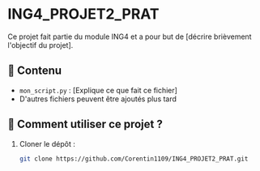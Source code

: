 # ING4_PROJET2_PRAT  

Ce projet fait partie du module ING4 et a pour but de [décrire brièvement l'objectif du projet].  

## 📌 Contenu  
- `mon_script.py` : [Explique ce que fait ce fichier]  
- D'autres fichiers peuvent être ajoutés plus tard  

## 🚀 Comment utiliser ce projet ?  
1. Cloner le dépôt :  
   ```sh
   git clone https://github.com/Corentin1109/ING4_PROJET2_PRAT.git
